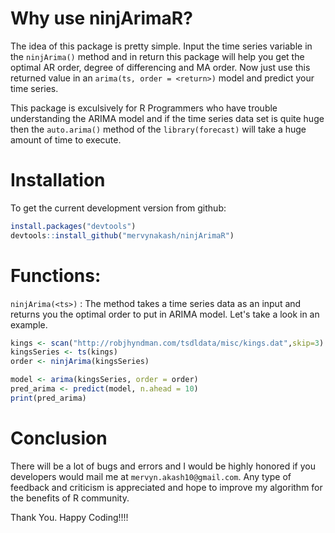 # Why use ninjArimaR?
The idea of this package is pretty simple. Input the time series variable in the ```ninjArima()``` method and in return this package will help you get the optimal AR order, degree of differencing and MA order. Now just use this returned value in an ```arima(ts, order = <return>)``` model and predict your time series.  

This package is exculsively for R Programmers who have  trouble understanding the ARIMA model and if the time series data set is quite huge then the ```auto.arima()``` method of the ```library(forecast)``` will take a huge amount of time to execute. 

# Installation
To get the current development version from github:
```R
install.packages("devtools")
devtools::install_github("mervynakash/ninjArimaR")
```
# Functions:
```ninjArima(<ts>)``` : The method takes a time series data as an input and returns you the optimal order to put in ARIMA model. Let's take a look in an example.

```R
kings <- scan("http://robjhyndman.com/tsdldata/misc/kings.dat",skip=3)
kingsSeries <- ts(kings)
order <- ninjArima(kingsSeries)

model <- arima(kingsSeries, order = order)
pred_arima <- predict(model, n.ahead = 10)
print(pred_arima)
```

# Conclusion
There will be a lot of bugs and errors and I would be highly honored if you developers would mail me at ```mervyn.akash10@gmail.com```. Any type of feedback and criticism is appreciated and hope to improve my algorithm for the benefits of R community. 

Thank You.
Happy Coding!!!!
